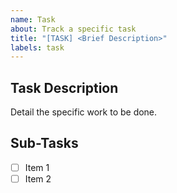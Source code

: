 ```yaml
---
name: Task
about: Track a specific task
title: "[TASK] <Brief Description>"
labels: task
---
```


## Task Description
Detail the specific work to be done.

## Sub-Tasks
- [ ] Item 1
- [ ] Item 2
